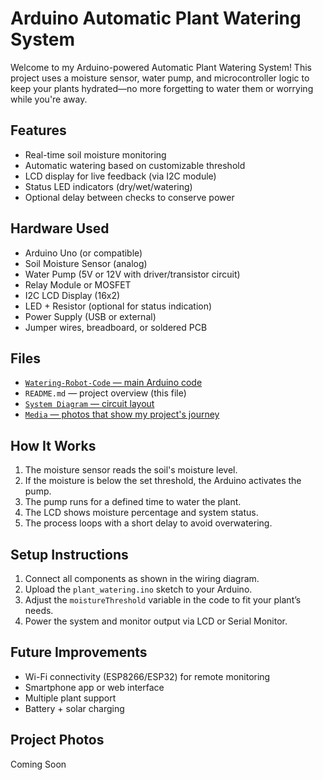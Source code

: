 # Arduino Automatic Plant Watering System

Welcome to my Arduino-powered Automatic Plant Watering System! This project uses a moisture sensor, water pump, and microcontroller logic to keep your plants hydrated—no more forgetting to water them or worrying while you're away.

## Features

- Real-time soil moisture monitoring
- Automatic watering based on customizable threshold
- LCD display for live feedback (via I2C module)
- Status LED indicators (dry/wet/watering)
- Optional delay between checks to conserve power

## Hardware Used

- Arduino Uno (or compatible)
- Soil Moisture Sensor (analog)
- Water Pump (5V or 12V with driver/transistor circuit)
- Relay Module or MOSFET
- I2C LCD Display (16x2)
- LED + Resistor (optional for status indication)
- Power Supply (USB or external)
- Jumper wires, breadboard, or soldered PCB

## Files

- [`Watering-Robot-Code` — main Arduino code](./Watering-Robot-Code)
- `README.md` — project overview (this file)
- [`System Diagram` — circuit layout](./System%20Diagram)
- [`Media` — photos that show my project's journey](./Media/)

## How It Works

1. The moisture sensor reads the soil's moisture level.
2. If the moisture is below the set threshold, the Arduino activates the pump.
3. The pump runs for a defined time to water the plant.
4. The LCD shows moisture percentage and system status.
5. The process loops with a short delay to avoid overwatering.

## Setup Instructions

1. Connect all components as shown in the wiring diagram.
2. Upload the `plant_watering.ino` sketch to your Arduino.
3. Adjust the `moistureThreshold` variable in the code to fit your plant’s needs.
4. Power the system and monitor output via LCD or Serial Monitor.

## Future Improvements

- Wi-Fi connectivity (ESP8266/ESP32) for remote monitoring
- Smartphone app or web interface
- Multiple plant support
- Battery + solar charging

## Project Photos

Coming Soon
